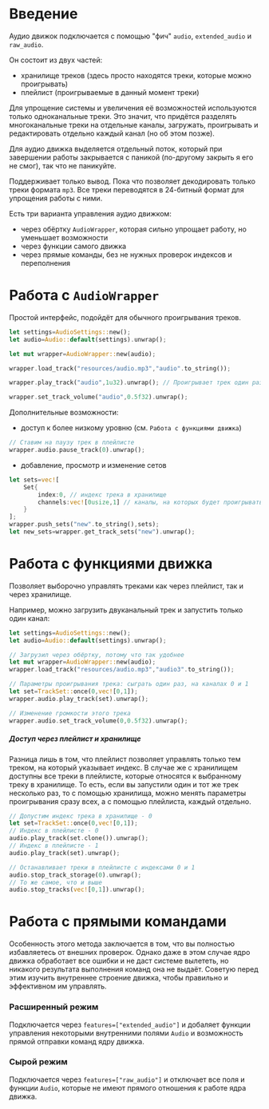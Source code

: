 # Введение

Аудио движок подключается с помощью "фич" `audio`, `extended_audio` и `raw_audio`.

Он состоит из двух частей:
 - хранилище треков (здесь просто находятся треки, которые можно проигрывать)
 - плейлист (проигрываемые в данный момент треки)

Для упрощение системы и увеличения её возможностей используются только одноканальные треки.
Это значит, что придётся разделять многоканальные треки на отдельные каналы, загружать,
проигрывать и редактировать отдельно каждый канал (но об этом позже).

Для аудио движка выделяется отдельный поток,
который при завершении работы закрывается с паникой (по-другому закрыть я его не смог),
так что не паникуйте.

Поддерживает только вывод.
Пока что позволяет декодировать только треки формата `mp3`.
Все треки переводятся в 24-битный формат для упрощения работы с ними.

Есть три варианта управления аудио движком:
 - через обёртку `AudioWrapper`, которая сильно упрощает работу, но уменьшает возможности
 - через функции самого движка
 - через прямые команды, без не нужных проверок индексов и переполнения



# Работа с `AudioWrapper`

Простой интерфейс, подойдёт для обычного проигрывания треков.

```rust
let settings=AudioSettings::new();
let audio=Audio::default(settings).unwrap();

let mut wrapper=AudioWrapper::new(audio);

wrapper.load_track("resources/audio.mp3","audio".to_string());

wrapper.play_track("audio",1u32).unwrap(); // Проигрывает трек один раз

wrapper.set_track_volume("audio",0.5f32).unwrap();
```

Дополнительные возможности:
 - доступ к более низкому уровню (см. `Работа с функциями движка`)
```rust
// Ставим на паузу трек в плейлисте
wrapper.audio.pause_track(0).unwrap();
```
- добавление, просмотр и изменение сетов
```rust
let sets=vec![
    Set{
        index:0, // индекс трека в хранилище
        channels:vec![0usize,1] // каналы, на которых будет проигрываться трек
    }
];
wrapper.push_sets("new".to_string(),sets);
let new_sets=wrapper.get_track_sets("new").unwrap();
```


# Работа с функциями движка

Позволяет выборочно управлять треками как через плейлист, так и через хранилище.

Например, можно загрузить двуканальный трек и запустить только один канал:
```rust
let settings=AudioSettings::new();
let audio=Audio::default(settings).unwrap();

// Загрузил через обёртку, потому что так удобнее
let mut wrapper=AudioWrapper::new(audio);
wrapper.load_track("resources/audio.mp3","audio3".to_string());

// Параметры проигрывания трека: сыграть один раз, на каналах 0 и 1
let set=TrackSet::once(0,vec![0,1]);
wrapper.audio.play_track(set).unwrap();

// Изменение громкости этого трека
wrapper.audio.set_track_volume(0,0.5f32).unwrap();
```


##### Доступ через плейлист и хранилище

Разница лишь в том, что плейлист позволяет управлять только тем треком,
на который указывает индекс.
В случае же с хранилищем доступны все треки в плейлисте,
которые относятся к выбранному треку в хранилище.
То есть, если вы запустили один и тот же трек несколько раз, то с помощью хранилища,
можно менять параметры проигрывания сразу всех, а с помощью плейлиста, каждый отдельно.
```rust
// Допустим индекс трека в хранилище - 0
let set=TrackSet::once(0,vec![0,1]);
// Индекс в плейлисте - 0
audio.play_track(set.clone()).unwrap();
// Индекс в плейлисте - 1
audio.play_track(set).unwrap();

// Останавливает треки в плейлисте с индексами 0 и 1
audio.stop_track_storage(0).unwrap();
// То же самое, что и выше
audio.stop_tracks(vec![0,1]).unwrap();
```


# Работа с прямыми командами

Особенность этого метода заключается в том, что вы полностью избавляетесь от внешних проверок. Однако даже в этом случае ядро движка обработает все ошибки и не даст системе вылететь, но никакого результата выполнения команд она не выдаёт.
Советую перед этим изучить внутреннее строение движка, чтобы правильно и эффективном им управлять.


### Расширенный режим

Подключается через `features=["extended_audio"]` и добаляет функции управления некоторыми
внутренними полями `Audio` и возможность прямой отправки команд ядру движка.


### Сырой режим

Подключается через `features=["raw_audio"]` и отключает все поля и функции `Audio`,
которые не имеют прямого отношения к работе ядра движка.
